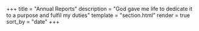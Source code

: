 +++
title = "Annual Reports"
description = "God gave me life to dedicate it to a purpose and fulfil my duties"
template = "section.html"
render = true
sort_by = "date"
+++
